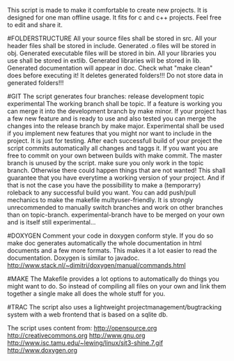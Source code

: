 This script is made to make it comfortable to create new projects.
It is designed for one man offline usage.
It fits for c and c++ projects.
Feel free to edit and share it.

#FOLDERSTRUCTURE
All your source files shall be stored in src.
All your header files shall be stored in include.
Generated .o files will be stored in obj.
Generated executable files will be stored in bin.
All your libraries you use shall be stored in extlib.
Generated libraries will be stored in lib.
Generated documentation will appear in doc.
Check what "make clean" does before executing it! It deletes generated folders!!! Do not store data in generated folders!!!

#GIT
The script generates four branches:
release
development
topic
experimental
The working branch shall be topic. If a feature is working you can merge it into the development branch by make minor. If your project has a few new feature and is ready to use and also tested you can merge the changes into the release branch by make major. Experimental shall be used if you implement new features that you might nor want to include in the project. It is just for testing. After each successfull build of your project the script commits automatically all changes and taggs it. If you want you are free to commit on your own between builds with make commit. The master branch is unused by the script. make sure you only work in the topic branch. Otherwise there could happen things that are not wanted! This shall guarantee that you have everytime a working version of your project. And if that is not the case you have the possibillity to make a (temporarry) roleback to any successful build you want.
You can add push/pull mechanics to make the makefile multyuser-friendly. It is strongly unrecommended to manually switch branches and work on other branches than on topic-branch. experimental-branch have to be merged on your own and is itself still experimental...

#DOXYGEN
Comment your code in doxygen conform style. If you do so make doc generates automatically the whole documentation in html documents and a few more formats. This makes it a lot easier to read the documentation. Doxygen is similar to javadoc. http://www.stack.nl/~dimitri/doxygen/manual/commands.html

#MAKE
The Makefile provides a lot options to automatically do things you might want to do. So instead of compiling all files on your own and link them together a single make all does the whole stuff for you.

#TRAC
The script also uses a lightweight projectmanagement/bugtracking system with a web frontend that is based on a sqlite db.

The script uses content from:
http://opensource.org
http://creativecommons.org
http://www.gnu.org
http://www.isc.tamu.edu/~lewing/linux/sit3-shine.7.gif
http://www.doxygen.org

